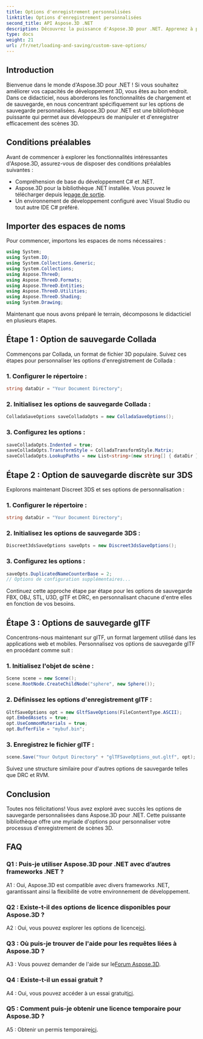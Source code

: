 ```yaml
---
title: Options d'enregistrement personnalisées
linktitle: Options d'enregistrement personnalisées
second_title: API Aspose.3D .NET
description: Découvrez la puissance d'Aspose.3D pour .NET. Apprenez à personnaliser l'enregistrement de votre scène 3D avec des guides étape par étape sur les formats Collada, USD, 3DS, FBX, OBJ, STL, U3D, glTF, DRC et RVM.
type: docs
weight: 21
url: /fr/net/loading-and-saving/custom-save-options/
---
```

## Introduction

Bienvenue dans le monde d'Aspose.3D pour .NET ! Si vous souhaitez améliorer vos capacités de développement 3D, vous êtes au bon endroit. Dans ce didacticiel, nous aborderons les fonctionnalités de chargement et de sauvegarde, en nous concentrant spécifiquement sur les options de sauvegarde personnalisées. Aspose.3D pour .NET est une bibliothèque puissante qui permet aux développeurs de manipuler et d'enregistrer efficacement des scènes 3D.

## Conditions préalables

Avant de commencer à explorer les fonctionnalités intéressantes d'Aspose.3D, assurez-vous de disposer des conditions préalables suivantes :

- Compréhension de base du développement C# et .NET.
-  Aspose.3D pour la bibliothèque .NET installée. Vous pouvez le télécharger depuis le[page de sortie](https://releases.aspose.com/3d/net/).
- Un environnement de développement configuré avec Visual Studio ou tout autre IDE C# préféré.

## Importer des espaces de noms

Pour commencer, importons les espaces de noms nécessaires :

```csharp
using System;
using System.IO;
using System.Collections.Generic;
using System.Collections;
using Aspose.ThreeD;
using Aspose.ThreeD.Formats;
using Aspose.ThreeD.Entities;
using Aspose.ThreeD.Utilities;
using Aspose.ThreeD.Shading;
using System.Drawing;
```

Maintenant que nous avons préparé le terrain, décomposons le didacticiel en plusieurs étapes.

## Étape 1 : Option de sauvegarde Collada

Commençons par Collada, un format de fichier 3D populaire. Suivez ces étapes pour personnaliser les options d'enregistrement de Collada :

### 1. Configurer le répertoire :
   ```csharp
   string dataDir = "Your Document Directory";
   ```

### 2. Initialisez les options de sauvegarde Collada :
   ```csharp
   ColladaSaveOptions saveColladaOpts = new ColladaSaveOptions();
   ```

### 3. Configurez les options :
   ```csharp
   saveColladaOpts.Indented = true;
   saveColladaOpts.TransformStyle = ColladaTransformStyle.Matrix;
   saveColladaOpts.LookupPaths = new List<string>(new string[] { dataDir });
   ```

## Étape 2 : Option de sauvegarde discrète sur 3DS

Explorons maintenant Discreet 3DS et ses options de personnalisation :

### 1. Configurer le répertoire :
   ```csharp
   string dataDir = "Your Document Directory";
   ```

### 2. Initialisez les options de sauvegarde 3DS :
   ```csharp
   Discreet3dsSaveOptions saveOpts = new Discreet3dsSaveOptions();
   ```

### 3. Configurez les options :
   ```csharp
   saveOpts.DuplicatedNameCounterBase = 2;
   // Options de configuration supplémentaires...
   ```

Continuez cette approche étape par étape pour les options de sauvegarde FBX, OBJ, STL, U3D, glTF et DRC, en personnalisant chacune d'entre elles en fonction de vos besoins.

## Étape 3 : Options de sauvegarde glTF

Concentrons-nous maintenant sur glTF, un format largement utilisé dans les applications web et mobiles. Personnalisez vos options de sauvegarde glTF en procédant comme suit :

### 1. Initialisez l'objet de scène :
   ```csharp
   Scene scene = new Scene();
   scene.RootNode.CreateChildNode("sphere", new Sphere());
   ```

### 2. Définissez les options d'enregistrement glTF :
   ```csharp
   GltfSaveOptions opt = new GltfSaveOptions(FileContentType.ASCII);
   opt.EmbedAssets = true;
   opt.UseCommonMaterials = true;
   opt.BufferFile = "mybuf.bin";
   ```

### 3. Enregistrez le fichier glTF :
   ```csharp
   scene.Save("Your Output Directory" + "glTFSaveOptions_out.gltf", opt);
   ```

Suivez une structure similaire pour d'autres options de sauvegarde telles que DRC et RVM.

## Conclusion

Toutes nos félicitations! Vous avez exploré avec succès les options de sauvegarde personnalisées dans Aspose.3D pour .NET. Cette puissante bibliothèque offre une myriade d'options pour personnaliser votre processus d'enregistrement de scènes 3D.

## FAQ

### Q1 : Puis-je utiliser Aspose.3D pour .NET avec d’autres frameworks .NET ?

A1 : Oui, Aspose.3D est compatible avec divers frameworks .NET, garantissant ainsi la flexibilité de votre environnement de développement.

### Q2 : Existe-t-il des options de licence disponibles pour Aspose.3D ?

 A2 : Oui, vous pouvez explorer les options de licence[ici](https://purchase.aspose.com/buy).

### Q3 : Où puis-je trouver de l'aide pour les requêtes liées à Aspose.3D ?

 A3 : Vous pouvez demander de l'aide sur le[Forum Aspose.3D](https://forum.aspose.com/c/3d/18).

### Q4 : Existe-t-il un essai gratuit ?

 A4 : Oui, vous pouvez accéder à un essai gratuit[ici](https://releases.aspose.com/).

### Q5 : Comment puis-je obtenir une licence temporaire pour Aspose.3D ?

 A5 : Obtenir un permis temporaire[ici](https://purchase.aspose.com/temporary-license/).